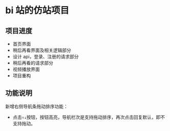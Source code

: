 # bi 站的仿站项目

## 项目进度

- 首页界面
- 稍后再看界面及相关逻辑部分
- 设计 api，登录、注册的请求部分
- 稍后再看的请求部分
- 视频播放界面
- 项目重构

## 功能说明

新增右侧导航条拖动排序功能：

- 点击`↑↓`按钮，按钮高亮，导航栏次是支持拖动排序，再次点击回复默认，即不支持拖动。
